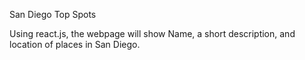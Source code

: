 San Diego Top Spots

Using react.js, the webpage will show Name, a short description, and location of places in San Diego.